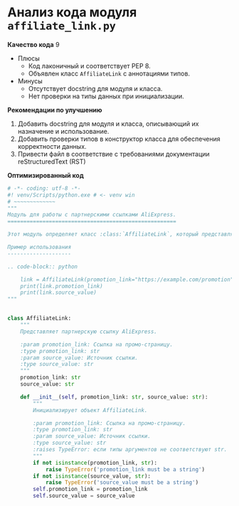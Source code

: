 # Анализ кода модуля `affiliate_link.py`

**Качество кода**
9
- Плюсы
    - Код лаконичный и соответствует PEP 8.
    - Объявлен класс `AffiliateLink` с аннотациями типов.
- Минусы
    - Отсутствует docstring для модуля и класса.
    - Нет проверки на типы данных при инициализации.

**Рекомендации по улучшению**
1.  Добавить docstring для модуля и класса, описывающий их назначение и использование.
2.  Добавить проверки типов в конструктор класса для обеспечения корректности данных.
3.  Привести файл в соответствие с требованиями документации reStructuredText (RST)

**Оптимизированный код**

```python
# -*- coding: utf-8 -*-
#! venv/Scripts/python.exe # <- venv win
# ~~~~~~~~~~~~~
"""
Модуль для работы с партнерскими ссылками AliExpress.
=====================================================

Этот модуль определяет класс :class:`AffiliateLink`, который представляет партнерскую ссылку с дополнительными параметрами.

Пример использования
--------------------

.. code-block:: python

    link = AffiliateLink(promotion_link="https://example.com/promotion", source_value="test")
    print(link.promotion_link)
    print(link.source_value)
"""


class AffiliateLink:
    """
    Представляет партнерскую ссылку AliExpress.

    :param promotion_link: Ссылка на промо-страницу.
    :type promotion_link: str
    :param source_value: Источник ссылки.
    :type source_value: str
    """
    promotion_link: str
    source_value: str

    def __init__(self, promotion_link: str, source_value: str):
        """
        Инициализирует объект AffiliateLink.

        :param promotion_link: Ссылка на промо-страницу.
        :type promotion_link: str
        :param source_value: Источник ссылки.
        :type source_value: str
        :raises TypeError: если типы аргументов не соответствуют str.
        """
        if not isinstance(promotion_link, str):
            raise TypeError('promotion_link must be a string')
        if not isinstance(source_value, str):
            raise TypeError('source_value must be a string')
        self.promotion_link = promotion_link
        self.source_value = source_value
```